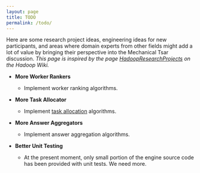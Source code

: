 ```yaml
---
layout: page
title: TODO
permalink: /todo/
---
```


Here are some research project ideas, engineering ideas for new participants, and areas where domain experts from other fields might add a lot of value by bringing their perspective into the Mechanical Tsar discussion. *This page is inspired by the page [HadoopResearchProjects](https://wiki.apache.org/hadoop/HadoopResearchProjects) on the Hadoop Wiki.*

* **More Worker Rankers**
  * Implement worker ranking algorithms.

* **More Task Allocator**
  * Implement [task allocation](https://github.com/mtsar/mtsar/wiki/Writing-a-Task-Allocator) algorithms.

* **More Answer Aggregators**
  * Implement answer aggregation algorithms.

* **Better Unit Testing**
  * At the present moment, only small portion of the engine source code has been provided with unit tests. We need more.

<!--
* **Topic**
  * Description.
-->
